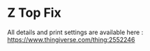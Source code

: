 # Z Top Fix

All details and print settings are available here : https://www.thingiverse.com/thing:2552246